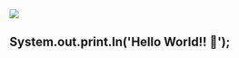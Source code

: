 <img align="center" src="https://raw.githubusercontent.com/nicolasbncruz/main/banner.png"/>

## System.out.print.ln('Hello World!! 👋');

